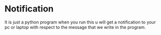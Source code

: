 # Notification
It is just a python program when you run this u will get a notification to your pc or laptop with respect to the message that we write in the program.
